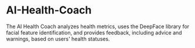# AI-Health-Coach
The AI Health Coach analyzes health metrics, uses the DeepFace library for facial feature identification, and provides feedback, including advice and warnings, based on users' health statuses.
